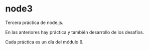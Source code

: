 # node3

Tercera práctica de node.js.

En las anteriores hay práctica y también desarrollo de los desafíos.

Cada práctica es un día del módulo 6. 
